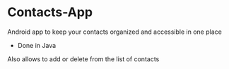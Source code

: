 # Contacts-App

Android app to keep your contacts organized and accessible in one place


- Done in Java




 




Also allows to add or delete from the list of contacts










